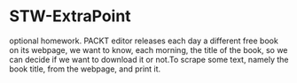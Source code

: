 # STW-ExtraPoint
optional homework.
PACKT editor releases each day a different free book on its webpage, we want
to know, each morning, the title of the book, so we can decide if we want to
download it or not.To scrape some text, namely the book title, from the webpage, and print it.
